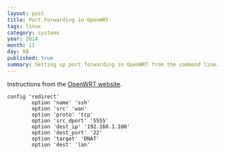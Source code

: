```yaml
---
layout: post
title: Port Forwarding in OpenWRT
tags: linux
category: systems
year: 2014
month: 11
day: 08
published: true
summary: Setting up port forwarding in OpenWRT from the command line.
---
```


Instructions from the [OpenWRT website](http://wiki.openwrt.org/doc/howto/port.forwarding).

```
config 'redirect'
        option 'name' 'ssh'
        option 'src' 'wan'
        option 'proto' 'tcp'
        option 'src_dport' '5555'
        option 'dest_ip' '192.168.1.100'
        option 'dest_port' '22'
        option 'target' 'DNAT'
        option 'dest' 'lan'
```
